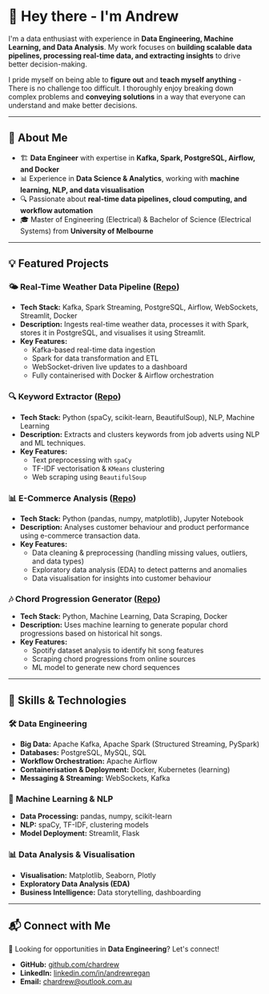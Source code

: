 # 👋 Hey there - I'm Andrew

I'm a data enthusiast with experience in **Data Engineering, Machine Learning, and Data Analysis**. My work focuses on **building scalable data pipelines, processing real-time data, and extracting insights** to drive better decision-making.

I pride myself on being able to **figure out** and **teach myself anything** - There is no challenge too difficult. I thoroughly enjoy breaking down complex problems and **conveying solutions** in a way that everyone can understand and make better decisions.

---

## 🚀 About Me

- 🏗️ **Data Engineer** with expertise in **Kafka, Spark, PostgreSQL, Airflow, and Docker**
- 📊 Experience in **Data Science & Analytics**, working with **machine learning, NLP, and data visualisation**
- 🔍 Passionate about **real-time data pipelines, cloud computing, and workflow automation**
- 🎓 Master of Engineering (Electrical) & Bachelor of Science (Electrical Systems) from **University of Melbourne**

---

## 💡 Featured Projects

### 🌤 Real-Time Weather Data Pipeline ([Repo](https://github.com/chardrew/weather-dashboard))
- **Tech Stack:** Kafka, Spark Streaming, PostgreSQL, Airflow, WebSockets, Streamlit, Docker
- **Description:** Ingests real-time weather data, processes it with Spark, stores it in PostgreSQL, and visualises it using Streamlit.
- **Key Features:**
  - Kafka-based real-time data ingestion
  - Spark for data transformation and ETL
  - WebSocket-driven live updates to a dashboard
  - Fully containerised with Docker & Airflow orchestration

### 🔍 Keyword Extractor ([Repo](https://github.com/chardrew/keyword-extractor))
- **Tech Stack:** Python (spaCy, scikit-learn, BeautifulSoup), NLP, Machine Learning
- **Description:** Extracts and clusters keywords from job adverts using NLP and ML techniques.
- **Key Features:**
  - Text preprocessing with `spaCy`
  - TF-IDF vectorisation & `KMeans` clustering
  - Web scraping using `BeautifulSoup`

### 📊 E-Commerce Analysis ([Repo](https://github.com/chardrew/ecommerce-analysis))
- **Tech Stack:** Python (pandas, numpy, matplotlib), Jupyter Notebook
- **Description:** Analyses customer behaviour and product performance using e-commerce transaction data.
- **Key Features:**
  - Data cleaning & preprocessing (handling missing values, outliers, and data types)
  - Exploratory data analysis (EDA) to detect patterns and anomalies
  - Data visualisation for insights into customer behaviour

### 🎶 Chord Progression Generator ([Repo](https://github.com/chardrew/chord-progression-generator))
- **Tech Stack:** Python, Machine Learning, Data Scraping, Docker
- **Description:** Uses machine learning to generate popular chord progressions based on historical hit songs.
- **Key Features:**
  - Spotify dataset analysis to identify hit song features
  - Scraping chord progressions from online sources
  - ML model to generate new chord sequences

---

## 📜 Skills & Technologies

### 🛠 **Data Engineering**
- **Big Data:** Apache Kafka, Apache Spark (Structured Streaming, PySpark)
- **Databases:** PostgreSQL, MySQL, SQL
- **Workflow Orchestration:** Apache Airflow
- **Containerisation & Deployment:** Docker, Kubernetes (learning)
- **Messaging & Streaming:** WebSockets, Kafka

### 🤖 **Machine Learning & NLP**
- **Data Processing:** pandas, numpy, scikit-learn
- **NLP:** spaCy, TF-IDF, clustering models
- **Model Deployment:** Streamlit, Flask

### 📊 **Data Analysis & Visualisation**
- **Visualisation:** Matplotlib, Seaborn, Plotly
- **Exploratory Data Analysis (EDA)**
- **Business Intelligence:** Data storytelling, dashboarding

---

## 📬 Connect with Me

💼 Looking for opportunities in **Data Engineering**? Let's connect!

- **GitHub:** [github.com/chardrew](https://github.com/chardrew)
- **LinkedIn:** [linkedin.com/in/andrewregan](https://linkedin.com/in/andrewregan/)
- **Email:** [chardrew@outlook.com.au](mailto:chardrew@outlook.com.au)
